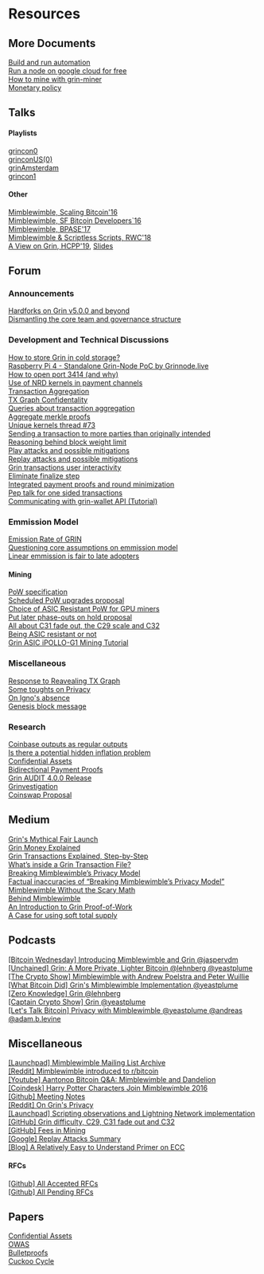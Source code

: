 # Resources

## More Documents

[Build and run automation](extra-documents/build-run-automation.md) </br>
[Run a node on google cloud for free](extra-documents/google-cloud-node.md) </br>
[How to mine with grin-miner](extra-documents/how-to-mine.md) </br>
[Monetary policy](extra-documents/monetary-policy.md) </br>


## Talks

#### Playlists

[grincon0](https://www.youtube.com/playlist?list=PLvgCPbagiHgqYdVUj-ylqhsXOifWrExiq) </br>
[grinconUS(0)](https://www.youtube.com/playlist?list=PLvgCPbagiHgqOe0z_xgrIsGq-ayVZcNjy) </br>
[grinAmsterdam](https://www.youtube.com/playlist?list=PLvgCPbagiHgpJXhrKAJu0Q-mbCVhpqgu7) </br>
[grincon1](https://www.youtube.com/playlist?list=PLvgCPbagiHgrQa5KVt4XixK9t_NbfpkuP) </br>

#### Other

[Mimblewimble, Scaling Bitcoin'16](https://www.youtube.com/watch?v=8BLWUUPfh2Q&t=1h29m20s) </br>
[Mimblewimble, SF Bitcoin Developers`16](https://www.youtube.com/watch?v=aHTRlbCaUyM&t=133s) </br>
[Mimblewimble, BPASE'17](https://www.youtube.com/watch?v=XiUGu48JTd0&feature=youtu.be) </br>
[Mimblewimble & Scriptless Scripts, RWC'18](https://www.youtube.com/watch?v=EN-JMlzr8Qw) </br>
[A View on Grin, HCPP'19](https://www.youtube.com/watch?v=NShVKX6Ra7Y), [Slides](https://docs.google.com/presentation/d/1PbtPV8WwDcWdnqBZHUMU7Cgr0P98NzDnuRRt2y251nU/edit#slide=id.g1a9d89a04cc779b5_0) </br>

## Forum

### Announcements
[Hardforks on Grin v5.0.0 and beyond](https://forum.grin.mw/t/network-upgrades-hard-forks-on-grin-v5-0-0-and-beyond/7231) 
</br>
[Dismantling the core team and governance structure](https://forum.grin.mw/t/dismantling-the-core-team-and-governance-structure/7801)
</br>

### Development and  Technical Discussions

[How to store Grin in cold storage?](https://forum.grin.mw/t/how-to-store-grin-in-cold-storage/5375)
</br>
[Raspberry Pi 4 - Standalone Grin-Node PoC by Grinnode.live](https://forum.grin.mw/t/raspberry-pi-4-standalone-grin-node-poc-by-grinnode-live/7796) </br>
[How to open port 3414 (and why)](https://forum.grin.mw/t/how-to-open-port-3414-and-why/7825) 
</br>
[Use of NRD kernels in payment channels](https://forum.grin.mw/t/use-of-nrd-kernels-in-grin-payment-channels/7298)
</br>
[Transaction Aggregation](https://forum.grin.mw/t/grin-transaction-aggregation/418)
</br>
[TX Graph Confidentality](https://forum.grin.mw/t/tx-graph-confidentiality/1260)
</br>
[Queries about transaction aggregation](https://forum.grin.mw/t/some-queries-about-transaction-aggregation/1753)
</br>
[Aggregate merkle proofs](https://forum.grin.mw/t/aggregate-merkle-proofs/4948)
</br>
[Unique kernels thread #73](https://forum.grin.mw/t/unique-kernel-thread-73/7688/14) 
</br>
[Sending a transaction to more parties than originally intended](https://forum.grin.mw/t/sending-a-transaction-to-more-different-parties-than-originally-intended/4985)
</br>
[Reasoning behind block weight limit](https://forum.grin.mw/t/reasoning-behind-block-weight-limit/6310) </br>
[Play attacks and possible mitigations](https://forum.grin.mw/t/play-attacks-and-possible-mitigations/7527) </br>
[Replay attacks and possible mitigations](https://forum.grin.mw/t/replay-attacks-and-possible-mitigations/7415)
</br>
[Grin transactions user interactivity](https://forum.grin.mw/t/grin-transactions-user-interactivity/7738)
</br>
[Eliminate finalize step](https://forum.grin.mw/t/eliminating-finalize-step/7621)
</br>
[Integrated payment proofs and round minimization](https://forum.grin.mw/t/integrated-payment-proofs-and-round-minimization/7745)
</br>
[Pep talk for one sided transactions](https://forum.grin.mw/t/pep-talk-for-one-sided-transactions/7361) 
</br>
[Communicating with grin-wallet API (Tutorial)](https://forum.grin.mw/t/communicating-with-grin-wallet-api-tutorial/9925/4)


### Emmission Model

[Emission Rate of GRIN](https://forum.grin.mw/t/emission-rate-of-grin/171)
</br>
[Questioning core assumptions on emmission model](https://forum.grin.mw/t/questioning-core-assumptions-on-our-emissions-model/1414)
</br>
[Linear emmission is fair to late adopters](https://forum.grin.mw/t/question-for-statement-linear-emission-is-fair-for-late-adopters/6285)
</br>


#### Mining

[PoW specification](https://forum.grin.mw/t/pow-specification/7963)
</br>
[Scheduled PoW upgrades proposal](https://forum.grin.mw/t/scheduled-pow-upgrades-proposal/820)
 </br>
[Choice of ASIC Resistant PoW for GPU miners](https://forum.grin.mw/t/choice-of-asic-resistant-pow-for-gpu-miners/1017)
</br>
[Put later phase-outs on hold proposal](https://forum.grin.mw/t/grin-improvement-proposal-1-put-later-phase-outs-on-hold-and-rephrase-primary-pow-commitment/4653)
</br>
[All about C31 fade out, the C29 scale and C32](https://forum.grin.mw/t/all-about-c31-fade-out-the-c29-scale-and-c32/6914)
</br>
[Being ASIC resistant or not](https://forum.grin.mw/t/being-asic-resistant-or-not/372)
</br>
[Grin ASIC iPOLLO-G1 Mining Tutorial](https://forum.grin.mw/t/how-to-mine-grin-with-g1-mini-steps/9796 )


### Miscellaneous

[Response to Reavealing TX Graph](https://forum.grin.mw/t/my-full-response-to-the-blocks-questions/6566)
</br>
[Some toughts on Privacy](https://forum.grin.mw/t/some-thoughts-on-privacy/6581)
</br>
[On Igno's absence](https://forum.grin.mw/t/on-ignos-absence/5301)
 </br>
[Genesis block message](https://forum.grin.mw/t/genesis-block-message/250)
</br> 


### Research

[Coinbase outputs as regular outputs](https://forum.grin.mw/t/coinbase-outputs-as-transaction-outputs/7441) </br>
[Is there a potential hidden inflation problem](https://forum.grin.mw/t/is-there-a-potential-hidden-inflation-problem-with-all-mw-coins/6400)
 </br>
[Confidential Assets](https://forum.grin.mw/t/confidential-assets/1217)
 </br>
[Bidirectional Payment Proofs](https://forum.grin.mw/t/bidirectional-payment-proofs/9175 )
 </br>
[Grin AUDIT 4.0.0 Release]( https://forum.grin.mw/t/grin-audit-for-4-0-0-release/7473/3)
 </br>
[Grinvestigation](https://phyro.github.io/grinvestigation/ )
 </br>
[Coinswap Proposal](https://forum.grin.mw/t/mimblewimble-coinswap-proposal/8322) 

   
## Medium

[Grin's Mythical Fair Launch](https://www.coindesk.com/coders-harry-potter-bitcoin-mimblewimble) </br>
[Grin Money Explained](https://medium.com/@CryptoProfG/grin-money-explained-4-exploring-grins-monetary-model-e48b1761653) </br>
[Grin Transactions Explained, Step-by-Step](https://medium.com/@brandonarvanaghi/grin-transactions-explained-step-by-step-fdceb905a853) </br>
[What’s inside a Grin Transaction File?](https://medium.com/@brandonarvanaghi/whats-inside-a-grin-transaction-file-f062a0dcbf99) </br>
[Breaking Mimblewimble’s Privacy Model](https://medium.com/dragonfly-research/breaking-mimblewimble-privacy-model-84bcd67bfe52) </br>
[Factual inaccuracies of “Breaking Mimblewimble’s Privacy Model”](https://medium.com/grin-mimblewimble/factual-inaccuracies-of-breaking-mimblewimbles-privacy-model-8063371839b9) </br>
[Mimblewimble Without the Scary Math](https://blog.qtum.org/mimblewimble-without-scary-math-e894cb841b98) </br>
[Behind Mimblewimble](https://medium.com/scalar-capital/behind-mimblewimble-cd9da78a00e9) </br>
[An Introduction to Grin Proof-of-Work](https://blog.blockcypher.com/an-introduction-to-grin-proof-of-work-103aaa9f66ce) </br>
[A Case for using soft total supply](https://john-tromp.medium.com/a-case-for-using-soft-total-supply-1169a188d153)

## Podcasts

[[Bitcoin Wednesday] Introducing Mimblewimble and Grin @jaspervdm](https://www.youtube.com/watch?v=mzHswLujMYc) </br>
[[Unchained] Grin: A More Private, Lighter Bitcoin @lehnberg @yeastplume](https://unchainedpodcast.com/grin-a-more-private-lighter-bitcoin/) </br>
[[The Crypto Show] Mimblewimble with Andrew Poelstra and Peter Wuillie](https://soundcloud.com/heryptohow/mimblewimble-andrew-poelstra-peter-wuille-brian-deery-and-chris-odom) </br>
[[What Bitcoin Did] Grin's Mimblewimble Implementation @yeastplume](https://www.whatbitcoindid.com/podcast/grins-michael-cordner-aka-yeastplume-on-implementing-mimblewimble) </br>
[[Zero Knowledge] Grin @lehnberg](https://fireside.fm/s/3yp1oIzN+6BedPBky) </br>
[[Captain Crypto Show] Grin @yeastplume](https://www.youtube.com/watch?v=nwi9pMqUBQI) </br>
[[Let's Talk Bitcoin] Privacy with Mimblewimble @yeastplume @andreas @adam.b.levine](https://letstalkbitcoin.com/blog/post/lets-talk-bitcoin-356-privacy-on-the-blockchain-with-mimblewimble)

## Miscellaneous

[[Launchpad] Mimblewimble Mailing List Archive](https://lists.launchpad.net/mimblewimble/) </br>
[[Reddit] Mimblewimble introduced to r/bitcoin](https://www.reddit.com/r/Bitcoin/comments/4vub3y/mimblewimble_noninteractive_coinjoin_and_better/) </br>
[[Youtube] Aantonop Bitcoin Q&A: Mimblewimble and Dandelion](https://www.youtube.com/watch?v=LjDJGTpK_lE) </br>
[[Coindesk] Harry Potter Characters Join Mimblewimble 2016](https://www.coindesk.com/coders-harry-potter-bitcoin-mimblewimble) </br>
[[Github] Meeting Notes](https://github.com/mimblewimble/grin-pm#2020) </br>
[[Reddit] On Grin's Privacy](https://www.reddit.com/r/grincoin/comments/g43fhe/is_there_any_progress_on_reducing_linkability_of/fnv7lfh/) </br>
[[Launchpad] Scripting observations and Lightning Network implementation](https://lists.launchpad.net/mimblewimble/msg00029.html) </br>
[[GitHub] Grin difficulty, C29, C31 fade out and C32](https://github.com/Lolliedieb/lolMiner-releases/wiki/All-you-need-to-know-about-Grin-difficulty,-C29,-C31-fade-out-and-C32) </br>
[[GitHub] Fees in Mining](https://github.com/mimblewimble/grin/wiki/fees-mining) </br>
[[Google] Replay Attacks Summary](https://docs.google.com/document/d/1BbXhgFd3byP_gfvnteRq4BmfXjtv5PJtJwI13CJsZT8/edit#) </br>
[[Blog] A Relatively Easy to Understand Primer on ECC](https://blog.cloudflare.com/a-relatively-easy-to-understand-primer-on-elliptic-curve-cryptography/)
</br>


#### RFCs

[[Github] All Accepted RFCs](https://github.com/mimblewimble/grin-rfcs#list-of-accepted-rfcs) </br>
[[Github] All Pending RFCs](https://github.com/mimblewimble/grin-rfcs/pulls) </br>

## Papers

[Confidential Assets](https://blockstream.com/bitcoin17-final41.pdf) </br>
[OWAS](https://download.wpsoftware.net/bitcoin/wizardry/horasyuanmouton-owas.pdf) </br>
[Bulletproofs](https://eprint.iacr.org/2017/1066.pdf) </br>
[Cuckoo Cycle](https://github.com/tromp/cuckoo/blob/master/doc/cuckoo.pdf) </br>
